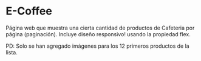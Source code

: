 # E-Coffee
Página web que muestra una cierta cantidad de productos de Cafeteria por página (paginación). 
Incluye diseño responsivo! usando la propiedad flex.

PD: Solo se han agregado imágenes para los 12 primeros productos de la lista.
